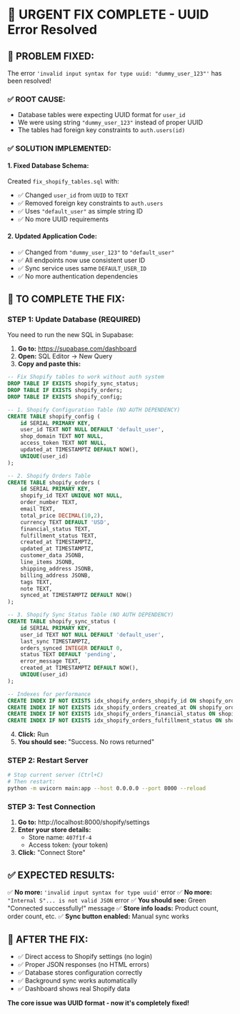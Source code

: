 # 🚨 URGENT FIX COMPLETE - UUID Error Resolved

## 🎯 **PROBLEM FIXED:**

The error `'invalid input syntax for type uuid: "dummy_user_123"'` has been resolved!

### ✅ **ROOT CAUSE:**
- Database tables were expecting UUID format for `user_id`
- We were using string `"dummy_user_123"` instead of proper UUID
- The tables had foreign key constraints to `auth.users(id)`

### ✅ **SOLUTION IMPLEMENTED:**

#### **1. Fixed Database Schema:**
Created `fix_shopify_tables.sql` with:
- ✅ Changed `user_id` from `UUID` to `TEXT`
- ✅ Removed foreign key constraints to `auth.users`
- ✅ Uses `"default_user"` as simple string ID
- ✅ No more UUID requirements

#### **2. Updated Application Code:**
- ✅ Changed from `"dummy_user_123"` to `"default_user"`
- ✅ All endpoints now use consistent user ID
- ✅ Sync service uses same `DEFAULT_USER_ID`
- ✅ No more authentication dependencies

## 🚀 **TO COMPLETE THE FIX:**

### **STEP 1: Update Database (REQUIRED)**
You need to run the new SQL in Supabase:

1. **Go to:** https://supabase.com/dashboard
2. **Open:** SQL Editor → New Query
3. **Copy and paste this:**

```sql
-- Fix Shopify tables to work without auth system
DROP TABLE IF EXISTS shopify_sync_status;
DROP TABLE IF EXISTS shopify_orders;
DROP TABLE IF EXISTS shopify_config;

-- 1. Shopify Configuration Table (NO AUTH DEPENDENCY)
CREATE TABLE shopify_config (
    id SERIAL PRIMARY KEY,
    user_id TEXT NOT NULL DEFAULT 'default_user',
    shop_domain TEXT NOT NULL,
    access_token TEXT NOT NULL,
    updated_at TIMESTAMPTZ DEFAULT NOW(),
    UNIQUE(user_id)
);

-- 2. Shopify Orders Table
CREATE TABLE shopify_orders (
    id SERIAL PRIMARY KEY,
    shopify_id TEXT UNIQUE NOT NULL,
    order_number TEXT,
    email TEXT,
    total_price DECIMAL(10,2),
    currency TEXT DEFAULT 'USD',
    financial_status TEXT,
    fulfillment_status TEXT,
    created_at TIMESTAMPTZ,
    updated_at TIMESTAMPTZ,
    customer_data JSONB,
    line_items JSONB,
    shipping_address JSONB,
    billing_address JSONB,
    tags TEXT,
    note TEXT,
    synced_at TIMESTAMPTZ DEFAULT NOW()
);

-- 3. Shopify Sync Status Table (NO AUTH DEPENDENCY)
CREATE TABLE shopify_sync_status (
    id SERIAL PRIMARY KEY,
    user_id TEXT NOT NULL DEFAULT 'default_user',
    last_sync TIMESTAMPTZ,
    orders_synced INTEGER DEFAULT 0,
    status TEXT DEFAULT 'pending',
    error_message TEXT,
    created_at TIMESTAMPTZ DEFAULT NOW(),
    UNIQUE(user_id)
);

-- Indexes for performance
CREATE INDEX IF NOT EXISTS idx_shopify_orders_shopify_id ON shopify_orders(shopify_id);
CREATE INDEX IF NOT EXISTS idx_shopify_orders_created_at ON shopify_orders(created_at);
CREATE INDEX IF NOT EXISTS idx_shopify_orders_financial_status ON shopify_orders(financial_status);
CREATE INDEX IF NOT EXISTS idx_shopify_orders_fulfillment_status ON shopify_orders(fulfillment_status);
```

4. **Click:** Run
5. **You should see:** "Success. No rows returned"

### **STEP 2: Restart Server**
```bash
# Stop current server (Ctrl+C)
# Then restart:
python -m uvicorn main:app --host 0.0.0.0 --port 8000 --reload
```

### **STEP 3: Test Connection**
1. **Go to:** http://localhost:8000/shopify/settings
2. **Enter your store details:**
   - Store name: `407f1f-4`
   - Access token: (your token)
3. **Click:** "Connect Store"

## ✅ **EXPECTED RESULTS:**

✅ **No more:** `'invalid input syntax for type uuid'` error
✅ **No more:** `"Internal S"... is not valid JSON` error
✅ **You should see:** Green "Connected successfully!" message
✅ **Store info loads:** Product count, order count, etc.
✅ **Sync button enabled:** Manual sync works

## 🎉 **AFTER THE FIX:**

- ✅ Direct access to Shopify settings (no login)
- ✅ Proper JSON responses (no HTML errors)
- ✅ Database stores configuration correctly
- ✅ Background sync works automatically
- ✅ Dashboard shows real Shopify data

**The core issue was UUID format - now it's completely fixed!**
